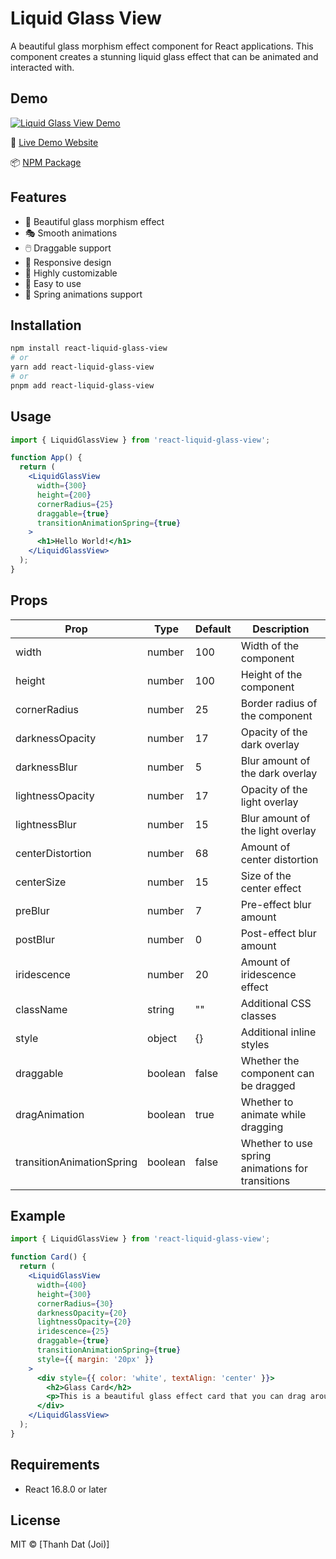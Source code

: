 # Liquid Glass View

A beautiful glass morphism effect component for React applications. This component creates a stunning liquid glass effect that can be animated and interacted with.

## Demo

[![Liquid Glass View Demo](https://img.youtube.com/vi/LEJ2JOk6kts/maxresdefault.jpg)](https://www.youtube.com/watch?v=LEJ2JOk6kts)

🔗 [Live Demo Website](https://tdliquidglassv2.netlify.app/)

📦 [NPM Package](https://www.npmjs.com/package/react-liquid-glass-view)

## Features

- 🎨 Beautiful glass morphism effect
- 🎭 Smooth animations
- 🖱️ Draggable support
- 📱 Responsive design
- 🎯 Highly customizable
- 🔧 Easy to use
- 🎪 Spring animations support

## Installation

```bash
npm install react-liquid-glass-view
# or
yarn add react-liquid-glass-view
# or
pnpm add react-liquid-glass-view
```

## Usage

```jsx
import { LiquidGlassView } from 'react-liquid-glass-view';

function App() {
  return (
    <LiquidGlassView
      width={300}
      height={200}
      cornerRadius={25}
      draggable={true}
      transitionAnimationSpring={true}
    >
      <h1>Hello World!</h1>
    </LiquidGlassView>
  );
}
```

## Props

| Prop | Type | Default | Description |
|------|------|---------|-------------|
| width | number | 100 | Width of the component |
| height | number | 100 | Height of the component |
| cornerRadius | number | 25 | Border radius of the component |
| darknessOpacity | number | 17 | Opacity of the dark overlay |
| darknessBlur | number | 5 | Blur amount of the dark overlay |
| lightnessOpacity | number | 17 | Opacity of the light overlay |
| lightnessBlur | number | 15 | Blur amount of the light overlay |
| centerDistortion | number | 68 | Amount of center distortion |
| centerSize | number | 15 | Size of the center effect |
| preBlur | number | 7 | Pre-effect blur amount |
| postBlur | number | 0 | Post-effect blur amount |
| iridescence | number | 20 | Amount of iridescence effect |
| className | string | "" | Additional CSS classes |
| style | object | {} | Additional inline styles |
| draggable | boolean | false | Whether the component can be dragged |
| dragAnimation | boolean | true | Whether to animate while dragging |
| transitionAnimationSpring | boolean | false | Whether to use spring animations for transitions |

## Example

```jsx
import { LiquidGlassView } from 'react-liquid-glass-view';

function Card() {
  return (
    <LiquidGlassView
      width={400}
      height={300}
      cornerRadius={30}
      darknessOpacity={20}
      lightnessOpacity={20}
      iridescence={25}
      draggable={true}
      transitionAnimationSpring={true}
      style={{ margin: '20px' }}
    >
      <div style={{ color: 'white', textAlign: 'center' }}>
        <h2>Glass Card</h2>
        <p>This is a beautiful glass effect card that you can drag around!</p>
      </div>
    </LiquidGlassView>
  );
}
```

## Requirements

- React 16.8.0 or later

## License

MIT © [Thanh Dat (Joi)] 